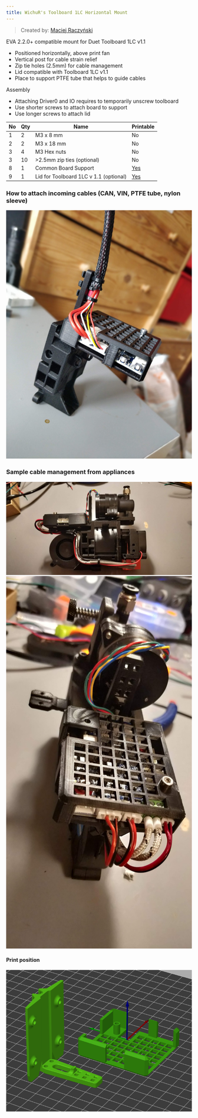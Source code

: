 ```yaml
---
title: WichuR's Toolboard 1LC Horizontal Mount
---
```


> Created by: [Maciej Raczyński](https://github.com/wichur)

EVA 2.2.0+ compatible mount for Duet Toolboard 1LC v1.1

- Positioned horizontally, above print fan
- Vertical post for cable strain relief
- Zip tie holes (2.5mm) for cable management
- Lid compatible with Toolboard 1LC v1.1
- Place to support PTFE tube that helps to guide cables

Assembly
- Attaching Driver0 and IO requires to temporarily unscrew toolboard
- Use shorter screws to attach board to support
- Use longer screws to attach lid

| No | Qty | Name                                           | Printable |
| -- | --- | ---------------------------------------------- | --------- |
| 1  | 2   | M3 x 8 mm                                      | No        |
| 2  | 2   | M3 x 18 mm                                     | No        |
| 3  | 4   | M3 Hex nuts                                    | No        |
| 3  | 10  | >2.5mm zip ties (optional)                               | No        |
| 8  | 1   | Common Board Support                           | [Yes](stl/duet3_toolboard_1lc_common_support.stl) |
| 9  | 1   | Lid for Toolboard 1LC v 1.1 (optional)         | [Yes](stl/duet3_toolboard_1lc_v11.stl)       |

### How to attach incoming cables (CAN, VIN, PTFE tube, nylon sleeve)
![not_cube](assets/duet3_toolboard_1lc_cable_management_1.jpg)

### Sample cable management from appliances
![not_cube](assets/duet3_toolboard_1lc_cable_management_2.jpg)
![not_cube](assets/duet3_toolboard_1lc_cable_management_3.jpg)

#### Print position
![not_cube](assets/duet3_toolboard_1lc_print.png)
